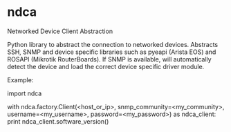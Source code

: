 # ndca
Networked Device Client Abstraction

Python library to abstract the connection to networked devices. Abstracts SSH, SNMP and device specific libraries such as pyeapi (Arista EOS) and ROSAPI (Mikrotik RouterBoards). If SNMP is available, will automatically detect the device and load the correct device specific driver module.

Example:

import ndca

with ndca.factory.Client(<host_or_ip>, snmp_community=<my_community>, username=<my_username>, password=<my_password>) as ndca_client:
    print ndca_client.software_version()

